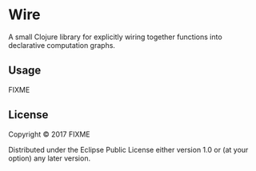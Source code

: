 # Wire

A small Clojure library for explicitly wiring together functions into declarative computation graphs.

## Usage

FIXME

## License

Copyright © 2017 FIXME

Distributed under the Eclipse Public License either version 1.0 or (at
your option) any later version.

